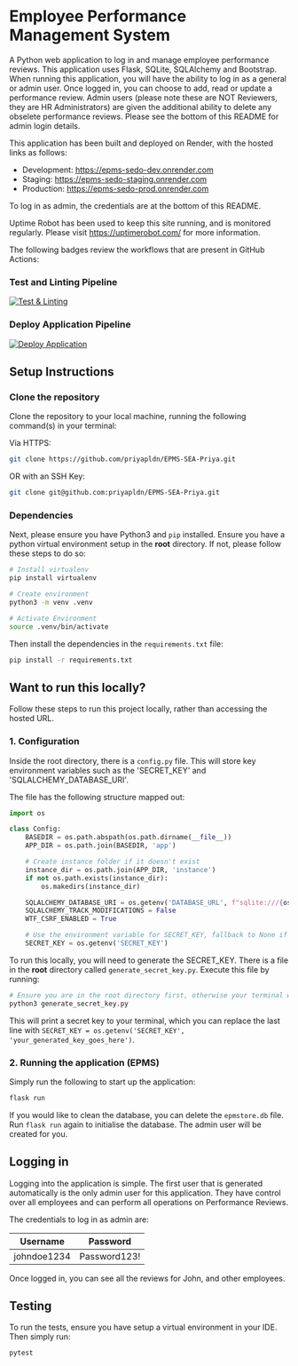 # Employee Performance Management System

A Python web application to log in and manage employee performance reviews. This application uses Flask, SQLite, SQLAlchemy and Bootstrap.
When running this application, you will have the ability to log in as a general or admin user. Once logged in, you can choose to add, read or update a performance review. Admin users (please note these are NOT Reviewers, they are HR Administrators) are given the additional ability to delete any obselete performance reviews. Please see the bottom of this README for admin login details.

This application has been built and deployed on Render, with the hosted links as follows: 

- Development: https://epms-sedo-dev.onrender.com
- Staging: https://epms-sedo-staging.onrender.com
- Production: https://epms-sedo-prod.onrender.com

To log in as admin, the credentials are at the bottom of this README.

Uptime Robot has been used to keep this site running, and is monitored regularly.
Please visit https://uptimerobot.com/ for more information.

The following badges review the workflows that are present in GitHub Actions:

### Test and Linting Pipeline

[![Test & Linting](https://github.com/priyapldn/EPMS-Priya/actions/workflows/ci-cd-test.yaml/badge.svg)](https://github.com/priyapldn/EPMS-Priya/actions/workflows/ci-cd-test.yaml)

### Deploy Application Pipeline

[![Deploy Application](https://github.com/priyapldn/EPMS-Priya/actions/workflows/ci-cd-deploy.yaml/badge.svg)](https://github.com/priyapldn/EPMS-Priya/actions/workflows/ci-cd-deploy.yaml)

## Setup Instructions

### Clone the repository

Clone the repository to your local machine, running the following command(s) in your terminal:

Via HTTPS:
```bash
git clone https://github.com/priyapldn/EPMS-SEA-Priya.git
```

OR with an SSH Key:
```bash
git clone git@github.com:priyapldn/EPMS-SEA-Priya.git
```

### Dependencies

Next, please ensure you have Python3 and `pip` installed. Ensure you have a python virtual environment setup in the **root** directory. If not, please follow these steps to do so:

```bash
# Install virtualenv
pip install virtualenv

# Create environment
python3 -m venv .venv

# Activate Environment
source .venv/bin/activate
```

Then install the dependencies in the `requirements.txt` file:

```bash
pip install -r requirements.txt
```

## Want to run this locally?

Follow these steps to run this project locally, rather than accessing the hosted URL.

### 1. Configuration

Inside the root directory, there is a `config.py` file. This will store key environment variables such as the 'SECRET_KEY' and 'SQLALCHEMY_DATABASE_URI'. 

The file has the following structure mapped out:

```python
import os

class Config:
    BASEDIR = os.path.abspath(os.path.dirname(__file__))
    APP_DIR = os.path.join(BASEDIR, 'app')

    # Create instance folder if it doesn't exist
    instance_dir = os.path.join(APP_DIR, 'instance')
    if not os.path.exists(instance_dir):
        os.makedirs(instance_dir)

    SQLALCHEMY_DATABASE_URI = os.getenv('DATABASE_URL', f"sqlite:///{os.path.join(APP_DIR, 'instance', 'epmstore.db')}")
    SQLALCHEMY_TRACK_MODIFICATIONS = False
    WTF_CSRF_ENABLED = True

    # Use the environment variable for SECRET_KEY, fallback to None if not set
    SECRET_KEY = os.getenv('SECRET_KEY')
```

To run this locally, you will need to generate the SECRET_KEY. There is a file in the **root** directory called `generate_secret_key.py`. Execute this file by running:

```bash
# Ensure you are in the root directory first, otherwise your terminal will not find this file... e.g. cd EPMS-SEA-Priya
python3 generate_secret_key.py
```

This will print a secret key to your terminal, which you can replace the last line with `SECRET_KEY = os.getenv('SECRET_KEY', 'your_generated_key_goes_here')`.

### 2. Running the application (EPMS)

Simply run the following to start up the application:

```bash
flask run
```

If you would like to clean the database, you can delete the `epmstore.db` file. Run `flask run` again to initialise the database. The admin user will be created for you.

## Logging in

Logging into the application is simple. The first user that is generated automatically is the only admin user for this application. They have control over all employees and can perform all operations on Performance Reviews. 

The credentials to log in as admin are:

| Username       | Password        |
| -------------- | --------------- |
| johndoe1234    | Password123!    |

Once logged in, you can see all the reviews for John, and other employees.

## Testing

To run the tests, ensure you have setup a virtual environment in your IDE. 
Then simply run:

```bash
pytest
```
